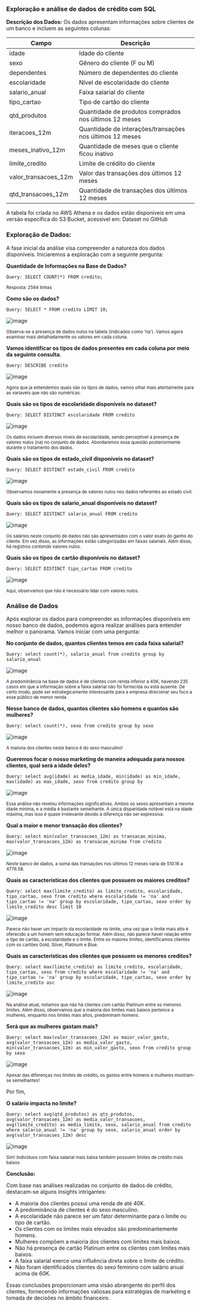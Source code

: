 ### Exploração e análise de dados de crédito com SQL

**Descrição dos Dados:**
Os dados apresentam informações sobre clientes de um banco e incluem as seguintes colunas:

| Campo                 | Descrição                                                |
|-----------------------|----------------------------------------------------------|
| idade                 | Idade do cliente                                         |
| sexo                  | Gênero do cliente (F ou M)                               |
| dependentes           | Número de dependentes do cliente                         |
| escolaridade          | Nível de escolaridade do cliente                         |
| salario_anual         | Faixa salarial do cliente                                |
| tipo_cartao           | Tipo de cartão do cliente                                |
| qtd_produtos          | Quantidade de produtos comprados nos últimos 12 meses    |
| iteracoes_12m         | Quantidade de interações/transações nos últimos 12 meses |
| meses_inativo_12m     | Quantidade de meses que o cliente ficou inativo          |
| limite_credito        | Limite de crédito do cliente                             |
| valor_transacoes_12m  | Valor das transações dos últimos 12 meses                |
| qtd_transacoes_12m    | Quantidade de transações dos últimos 12 meses            |


A tabela foi criada no AWS Athena e os dados estão disponíveis em uma versão específica do S3 Bucket, acessível em: Dataset no GitHub

### Exploração de Dados:
A fase inicial da análise visa compreender a natureza dos dados disponíveis. Iniciaremos a exploração com a seguinte pergunta:

**Quantidade de Informações na Base de Dados?**
```
Query: SELECT COUNT(*) FROM credito;
```
<sub>Resposta: 2564 linhas<sub>

**Como são os dados?**
```
Query: SELECT * FROM credito LIMIT 10;
```
![image](https://github.com/DLeyendecker/credit-analysis-exploration/assets/123911132/fd1eb22c-f918-457c-85a9-652d29c6f79a)

<sub>Observa-se a presença de dados nulos na tabela (indicados como 'na'). Vamos agora examinar mais detalhadamente os valores em cada coluna.<sub>

**Vamos identificar os tipos de dados presentes em cada coluna por meio da seguinte consulta.**
```
Query: DESCRIBE credito
```
![image](https://github.com/DLeyendecker/credit-analysis-exploration/assets/123911132/dd5915a8-b93a-47e3-8ba1-869d3fb03136)

<sub>Agora que ja entendemos quais são os tipos de dados, vamos olhar mais atentamente para as varíaveis que não são numéricas.<sub>

**Quais são os tipos de escolaridade disponíveis no dataset?**
```
Query: SELECT DISTINCT escolaridade FROM credito
```
![image](https://github.com/DLeyendecker/credit-analysis-exploration/assets/123911132/fc23f1ab-02d8-44ae-9b26-fc84d7c33c4d)

<sub>Os dados incluem diversos níveis de escolaridade, sendo perceptível a presença de valores nulos (na) no conjunto de dados. Abordaremos essa questão posteriormente durante o tratamento dos dados.<sub>

**Quais são os tipos de estado_civil disponíveis no dataset?**
```
Query: SELECT DISTINCT estado_civil FROM credito
```
![image](https://github.com/DLeyendecker/credit-analysis-exploration/assets/123911132/2bce9498-8064-4e30-af18-e270b2217594)

<sub>Observamos novamente a presença de valores nulos nos dados referentes ao estado civil.<sub>

**Quais são os tipos de salario_anual disponíveis no dataset?**
```
Query: SELECT DISTINCT salario_anual FROM credito
```
![image](https://github.com/DLeyendecker/credit-analysis-exploration/assets/123911132/93642ad4-10c0-4ae6-811c-794afedd5235)

<sub>Os salários neste conjunto de dados não são apresentados com o valor exato do ganho do cliente. Em vez disso, as informações estão categorizadas em faixas salariais. Além disso, há registros contendo valores nulos.<sub>

**Quais são os tipos de cartão disponíveis no dataset?**
```
Query: SELECT DISTINCT tipo_cartao FROM credito
```
![image](https://github.com/DLeyendecker/credit-analysis-exploration/assets/123911132/4042beee-3882-47b4-bb88-21f04becab62)

<sub>Aqui, observamos que não é necessário lidar com valores nulos.<sub>

### Análise de Dados

Após explorar os dados para compreender as informações disponíveis em nosso banco de dados, podemos agora realizar análises para entender melhor o panorama. Vamos iniciar com uma pergunta: 

**No conjunto de dados, quantos clientes temos em cada faixa salarial?**
```
Query: select count(*), salario_anual from credito group by salario_anual
```
![image](https://github.com/DLeyendecker/credit-analysis-exploration/assets/123911132/94d4e0e8-dc83-4206-811e-ada6b2a07e23)

<sub>A predominância na base de dados é de clientes com renda inferior a 40K, havendo 235 casos em que a informação sobre a faixa salarial não foi fornecida ou está ausente. De certo modo, pode ser estrategicamente interessante para a empresa direcionar seu foco a esse público de menor renda.<sub>

**Nesse banco de dados, quantos clientes são homens e quantos são mulheres?**
```
Query: select count(*), sexo from credito group by sexo
```
![image](https://github.com/DLeyendecker/credit-analysis-exploration/assets/123911132/78f1af32-5497-4998-a37f-0fd3f4f17c95)

<sub>A maioria dos clientes neste banco é do sexo masculino!<sub>

**Queremos focar o nosso marketing de maneira adequada para nossos clientes, qual será a idade deles?**
```
Query: select avg(idade) as media_idade, min(idade) as min_idade, max(idade) as max_idade, sexo from credito group by
```
![image](https://github.com/DLeyendecker/credit-analysis-exploration/assets/123911132/16c006d1-962c-4022-8b97-a7d71e0ec6bd)

<sub>Essa análise não revelou informações significativas. Ambos os sexos apresentam a mesma idade mínima, e a média é bastante semelhante. A única disparidade notável está na idade máxima, mas isso é quase irrelevante devido à diferença não ser expressiva.<sub>

**Qual a maior e menor transação dos clientes?**
```
Query: select min(valor_transacoes_12m) as transacao_minima, max(valor_transacoes_12m) as transacao_minima from credito
```
![image](https://github.com/DLeyendecker/credit-analysis-exploration/assets/123911132/3bda6071-f540-4c65-9042-bb3883f39722)

<sub>Neste banco de dados, a soma das transações nos últimos 12 meses varia de 510.16 a 4776.58.<sub>

**Quais as características dos clientes que possuem os maiores creditos?**
```
Query: select max(limite_credito) as limite_credito, escolaridade, tipo_cartao, sexo from credito where escolaridade != 'na' and tipo_cartao != 'na' group by escolaridade, tipo_cartao, sexo order by limite_credito desc limit 10
```
![image](https://github.com/DLeyendecker/credit-analysis-exploration/assets/123911132/2c8c2bd1-076a-48e3-a592-0c7764b0162e)

<sub>Parece não haver um impacto da escolaridade no limite, uma vez que o limite mais alto é oferecido a um homem sem educação formal. Além disso, não parece haver relação entre o tipo de cartão, a escolaridade e o limite. Entre os maiores limites, identificamos clientes com os cartões Gold, Silver, Platinum e Blue.<sub>

**Quais as características dos clientes que possuem os menores creditos?**
```
Query: select max(limite_credito) as limite_credito, escolaridade, tipo_cartao, sexo from credito where escolaridade != 'na' and tipo_cartao != 'na' group by escolaridade, tipo_cartao, sexo order by limite_credito asc
```
![image](https://github.com/DLeyendecker/credit-analysis-exploration/assets/123911132/5838f508-4f93-4d94-ab1e-1d54684f80ca)

<sub>Na análise atual, notamos que não há clientes com cartão Platinum entre os menores limites. Além disso, observamos que a maioria dos limites mais baixos pertence a mulheres, enquanto nos limites mais altos, predominam homens.<sub>

**Será que as mulheres gastam mais?**
```
Query: select max(valor_transacoes_12m) as maior_valor_gasto, avg(valor_transacoes_12m) as media_valor_gasto, min(valor_transacoes_12m) as min_valor_gasto, sexo from credito group by sexo
```
![image](https://github.com/DLeyendecker/credit-analysis-exploration/assets/123911132/9981987e-89f5-4e9f-988e-0ae1632eb676)

<sub>Apesar das diferenças nos limites de crédito, os gastos entre homens e mulheres mostram-se semelhantes!<sub>

Por fim,

**O salário impacta no limite?**
```
Query: select avg(qtd_produtos) as qts_produtos, avg(valor_transacoes_12m) as media_valor_transacoes, avg(limite_credito) as media_limite, sexo, salario_anual from credito where salario_anual != 'na' group by sexo, salario_anual order by avg(valor_transacoes_12m) desc
```
![image](https://github.com/DLeyendecker/credit-analysis-exploration/assets/123911132/4774ae95-319e-478e-afd2-7d0e5c1f0d16)

<sub>Sim! Indivíduos com faixa salarial mais baixa também possuem limites de crédito mais baixos<sub>

**Conclusão:**

Com base nas análises realizadas no conjunto de dados de crédito, destacam-se alguns insights intrigantes:

- A maioria dos clientes possui uma renda de até 40K.
- A predominância de clientes é do sexo masculino.
- A escolaridade não parece ser um fator determinante para o limite ou tipo de cartão.
- Os clientes com os limites mais elevados são predominantemente homens.
- Mulheres compõem a maioria dos clientes com limites mais baixos.
- Não há presença de cartão Platinum entre os clientes com limites mais baixos.
- A faixa salarial exerce uma influência direta sobre o limite de crédito.
- Não foram identificados clientes do sexo feminino com salário anual acima de 60K.
  
Essas conclusões proporcionam uma visão abrangente do perfil dos clientes, fornecendo informações valiosas para estratégias de marketing e tomada de decisões no âmbito financeiro.










